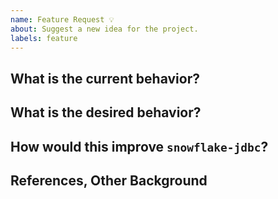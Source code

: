```yaml
---
name: Feature Request 💡
about: Suggest a new idea for the project.
labels: feature
---
```


## What is the current behavior?

## What is the desired behavior?

## How would this improve `snowflake-jdbc`?

## References, Other Background
